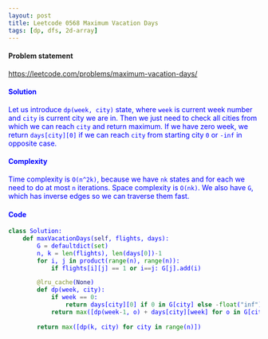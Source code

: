 ```yaml
---
layout: post
title: Leetcode 0568 Maximum Vacation Days
tags: [dp, dfs, 2d-array]
---
```


#### Problem statement

<a href="https://leetcode.com/problems/maximum-vacation-days/"> <font color = blue>https://leetcode.com/problems/maximum-vacation-days/

#### Solution
Let us introduce `dp(week, city)` state, where `week` is current week number and `city` is current city we are in. Then we just need to check all cities from which we can reach `city` and return maximum. If we have zero week, we return `days[city][0]` if we can reach `city` from starting city `0` or `-inf` in opposite case. 

#### Complexity
Time complexity is `O(n^2k)`, because we have `nk` states and for each we need to do at most `n` iterations. Space complexity is `O(nk)`. We also have `G`, which has inverse edges so we can traverse them fast.

#### Code
```python
class Solution:
    def maxVacationDays(self, flights, days):
        G = defaultdict(set)
        n, k = len(flights), len(days[0])-1
        for i, j in product(range(n), range(n)):
            if flights[i][j] == 1 or i==j: G[j].add(i)

        @lru_cache(None)
        def dp(week, city):
            if week == 0:  
                return days[city][0] if 0 in G[city] else -float("inf")
            return max([dp(week-1, o) + days[city][week] for o in G[city]])
        
        return max([dp(k, city) for city in range(n)])
```

